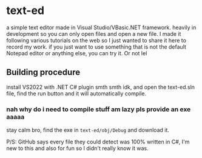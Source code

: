 # text-ed
a simple text editor made in Visual Studio/VBasic.NET framework. heavily in development so you can only open files and open a new file.
I made it following various tutorials on the web so I just wanted to share it here to record my work.
if you just want to use something that is not the default Notepad editor or anything else, you can try it. Or not lel

## Building procedure
install VS2022 with .NET C# plugin smth smth idk, and open the text-ed.sln file, find the run button and it will automatically compile.

### nah why do i need to compile stuff am lazy pls provide an exe aaaaa
stay calm bro, find the exe in ```text-ed/obj/Debug``` and download it. 


P/S: GitHub says every file they could detect was 100% written in C#, I'm new to this and also for fun so I didn't really know it was.

